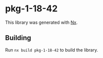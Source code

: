 # pkg-1-18-42

This library was generated with [Nx](https://nx.dev).

## Building

Run `nx build pkg-1-18-42` to build the library.
